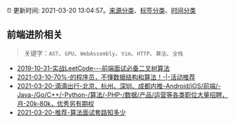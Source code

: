 :alarm_clock: 更新时间: 2021-03-20 13:04:57。[来源分类](../README.md)、[标签分类](../TAGS.md)、[时间分类](../TIMELINE.md)

## 前端进阶相关


> 关键字：`AST`、`GPU`、`WebAssembly`、`Vim`、`HTTP`、`算法`、`全栈`



- [2019-10-31-实战LeetCode---前端面试必备二叉树算法](https://www.ershicimi.com/p/f3413b58491ac20f4c17a09b8a0af5e1) 
- [2021-03-10-70%-的程序员，不懂数据结构和算法！-|-活动推荐](https://www.ershicimi.com/p/55c59ed6e86319917281fe4c624595d6) 
- [2021-03-20-滴滴出行-北京、杭州、深圳、成都内推-Android/iOS/前端/-Java-/Go/C++/-Python-/算法/-PHP-/数据/产品/运营等各类职位大量招聘，月-20k-80k，优秀另有期权](https://www.v2ex.com/t/763496) 
- [2021-03-20-推荐-算法面试套路知多少](https://toutiao.io/k/yl7s9sl) 